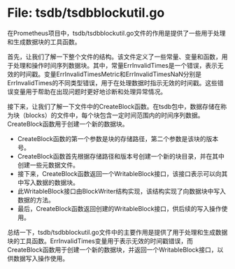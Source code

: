 # File: tsdb/tsdbblockutil.go

在Prometheus项目中，tsdb/tsdbblockutil.go文件的作用是提供了一些用于处理和生成数据块的工具函数。

首先，让我们了解一下整个文件的结构。该文件定义了一些常量、变量和函数，用于处理和操作时间序列数据块。其中，常量ErrInvalidTimes是一个错误，表示无效的时间戳。变量ErrInvalidTimesMetric和ErrInvalidTimesNaN分别是ErrInvalidTimes的不同类型错误，用于在处理数据时指示无效的时间戳。这些错误变量用于帮助在出现问题时更好地诊断和处理异常情况。

接下来，让我们了解一下文件中的CreateBlock函数。在tsdb包中，数据存储在称为块（blocks）的文件中，每个块包含一定时间范围内的时间序列数据。CreateBlock函数用于创建一个新的数据块。

- CreateBlock函数的第一个参数是块的存储路径，第二个参数是该块的版本号。
- CreateBlock函数首先根据存储路径和版本号创建一个新的块目录，并在其中创建一些元数据文件。
- 接下来，CreateBlock函数返回一个WritableBlock接口，该接口表示可以向其中写入数据的数据块。
- 此WritableBlock接口由BlockWriter结构实现，该结构实现了向数据块中写入数据的方法。
- 最后，CreateBlock函数返回创建的WritableBlock接口，供后续的写入操作使用。

总结一下，tsdb/tsdbblockutil.go文件中的主要作用是提供了用于处理和生成数据块的工具函数。ErrInvalidTimes变量用于表示无效的时间戳错误，而CreateBlock函数用于创建一个新的数据块，并返回一个WritableBlock接口，以供数据写入操作使用。

